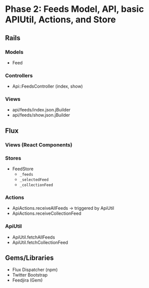 # Phase 2: Feeds Model, API, basic APIUtil, Actions, and Store

## Rails
### Models
* Feed

### Controllers
* Api::FeedsController (index, show)

### Views
* api/feeds/index.json.jBuilder
* api/feeds/show.json.jBuilder

## Flux
### Views (React Components)


### Stores
* FeedStore
  - `_feeds`
  - `_selectedFeed`
  - `_collectionFeed`

### Actions
* ApiActions.receiveAllFeeds -> triggered by ApiUtil
* ApiActions.receiveCollectionFeed

### ApiUtil
* ApiUtil.fetchAllFeeds
* ApiUtil.fetchCollectionFeed

## Gems/Libraries
* Flux Dispatcher (npm)
* Twitter Bootstrap
* Feedjira (Gem)
